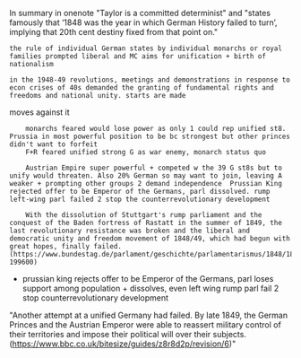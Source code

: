 In summary in onenote "Taylor is a committed determinist" and "states famously that ‘1848 was the year in which German History failed to turn’, implying that 20th cent destiny fixed from that point on."

	the rule of individual German states by individual monarchs or royal families prompted liberal and MC aims for unification + birth of nationalism

	in the 1948-49 revolutions, meetings and demonstrations in response to econ crises of 40s demanded the granting of fundamental rights and freedoms and national unity. starts are made

moves against it

		monarchs feared would lose power as only 1 could rep unified st8. Prussia in most powerful position to be bc strongest but other princes didn't want to forfeit
		F+R feared unified strong G as war enemy, monarch status quo
	
		Austrian Empire super powerful + competed w the 39 G st8s but to unify would threaten. Also 20% German so may want to join, leaving A weaker + prompting other groups 2 demand independence  Prussian King rejected offer to be Emperor of the Germans, parl dissolved. rump left-wing parl failed 2 stop the counterrevolutionary development

		With the dissolution of Stuttgart's rump parliament and the conquest of the Baden fortress of Rastatt in the summer of 1849, the last revolutionary resistance was broken and the liberal and democratic unity and freedom movement of 1848/49, which had begun with great hopes, finally failed. (https://www.bundestag.de/parlament/geschichte/parlamentarismus/1848/1848-199600)  

- prussian king rejects offer to be Emperor of the Germans, parl loses support among population + dissolves, even left wing rump parl fail 2 stop counterrevolutionary development

"Another attempt at a unified Germany had failed. By late 1849, the German Princes and the Austrian Emperor were able to reassert military control of their territories and impose their political will over their subjects. (https://www.bbc.co.uk/bitesize/guides/z8r8d2p/revision/6)"